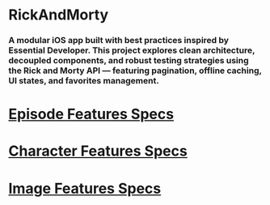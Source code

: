 # RickAndMorty
### A modular iOS app built with best practices inspired by Essential Developer. This project explores clean architecture, decoupled components, and robust testing strategies using the Rick and Morty API — featuring pagination, offline caching, UI states, and favorites management.

# [Episode Features Specs](./EpisodesFeaturesSpecs.md)

# [Character Features Specs](./CharacterFeaturesSpecs.md)

# [Image Features Specs](./ImageFeaturesSpecs.md)
